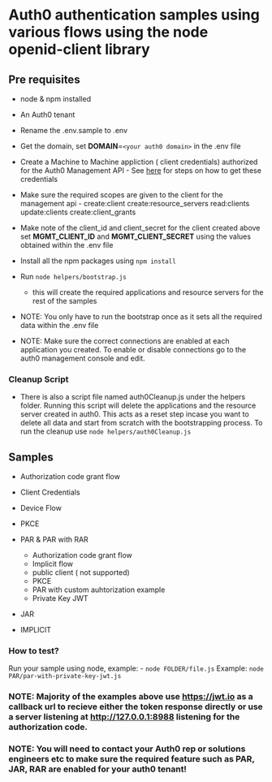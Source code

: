 # Auth0 authentication samples using various flows using the node openid-client library

## Pre requisites
- node & npm installed
- An Auth0 tenant
- Rename the .env.sample to .env
- Get the domain, set **DOMAIN**=`<your auth0 domain>` in the .env file
- Create a Machine to Machine appliction ( client credentials) authorized for the Auth0 Management API - See [here](https://auth0.com/docs/secure/tokens/access-tokens/get-management-api-access-tokens-for-testing) for steps on how to get these credentials
- Make sure the required scopes are given to the client for the management api - create:client create:resource_servers read:clients update:clients create:client_grants

- Make note of the client_id and client_secret for the client created above set **MGMT_CLIENT_ID** and **MGMT_CLIENT_SECRET** using the values obtained within the .env file
- Install all the npm packages using `npm install`
- Run `node helpers/bootstrap.js`
    - this will create the required applications and resource servers for the rest of the samples
- NOTE: You only have to run the bootstrap once as it sets all the required data within the .env file
- NOTE: Make sure the correct connections are enabled at each application you created. To enable or disable connections go to the auth0 management console and edit.
### Cleanup Script
- There is also a script file named auth0Cleanup.js under the helpers folder. Running this script will delete the applications and the resource server created in auth0. This acts as a reset step incase you want to delete all data and start from scratch with the bootstrapping process. To run the cleanup use `node helpers/auth0Cleanup.js`

## Samples
- Authorization code grant flow
- Client Credentials
- Device Flow
- PKCE
- PAR & PAR with RAR
    - Authorization code grant flow
    - Implicit flow
    - public client ( not supported)
    - PKCE
    - PAR with custom auhtorization example
    - Private Key JWT

- JAR
- IMPLICIT


### How to test?
Run your sample using node, example: - `node FOLDER/file.js` 
Example: `node PAR/par-with-private-key-jwt.js`

### NOTE: Majority of the examples above use https://jwt.io as a callback url to recieve either the token response directly or use a server listening at http://127.0.0.1:8988 listening for the authorization code.


### NOTE: You will need to contact your Auth0 rep or solutions engineers etc to make sure the required feature such as PAR, JAR, RAR are enabled for your auth0 tenant!





